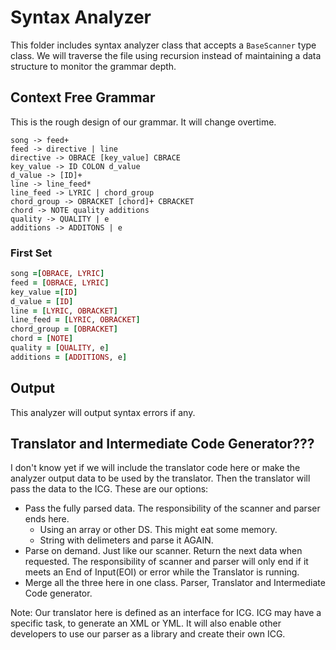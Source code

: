 # Syntax Analyzer
This folder includes syntax analyzer class that accepts a ```BaseScanner``` type class.
We will traverse the file using recursion instead of maintaining a data structure
to monitor the grammar depth.

## Context Free Grammar
This is the rough design of our grammar. It will change overtime.
```
song -> feed+
feed -> directive | line
directive -> OBRACE [key_value] CBRACE
key_value -> ID COLON d_value
d_value -> [ID]+
line -> line_feed*
line_feed -> LYRIC | chord_group
chord_group -> OBRACKET [chord]+ CBRACKET
chord -> NOTE quality additions
quality -> QUALITY | e
additions -> ADDITONS | e
```
### First Set
``` ruby
song =[OBRACE, LYRIC]
feed = [OBRACE, LYRIC]
key_value =[ID]
d_value = [ID]
line = [LYRIC, OBRACKET]
line_feed = [LYRIC, OBRACKET]
chord_group = [OBRACKET]
chord = [NOTE]
quality = [QUALITY, e]
additions = [ADDITIONS, e]
```

## Output
This analyzer will output syntax errors if any.

## Translator and Intermediate Code Generator???
I don't know yet if we will include the translator code here or make the analyzer output
data to be used by the translator. Then the translator will pass the data to the ICG.
These are our options:
 + Pass the fully parsed data. The responsibility of the scanner and parser ends here.
   - Using an array or other DS. This might eat some memory.
   - String with delimeters and parse it AGAIN.
 + Parse on demand. Just like our scanner. Return the next data when requested.
  The responsibility of scanner and parser will only end if it meets an End of Input(EOI)
  or error while the Translator is running.
 + Merge all the three here in one class. Parser, Translator and Intermediate Code generator.

Note:
Our translator here is defined as an interface for ICG. ICG may have a specific task,
to generate an XML or YML. It will also  enable other developers to use our parser
as a library and create their own ICG.
